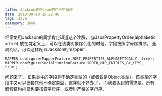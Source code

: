 ```yaml
---
title: Jackson转换Json的严格字母序
date: 2018-09-10 15:22:48
tags: Java
category: Java
---
```

经常使用Jackson的同学肯定知道这个注解，
@JsonPropertyOrder(alphabetic = true)
放在类定义上，可以在该类对象序列化的时候，字段按照字母序排序。
全局的话，可以这样配置Jackson的mapper：
```
MAPPER.configure(MapperFeature.SORT_PROPERTIES_ALPHABETICALLY, true);
MAPPER.configure(SerializationFeature.ORDER_MAP_ENTRIES_BY_KEYS, true);
```

问题来了，
如果类中的字段是不确定类型的（或者说是Object类型），该类型的字段中又可以嵌套其他不确定类型，这样就不好办了，
而我要达到的需求是，所有嵌套结构内部也要按照字母序，或者叫严格的字母序。

